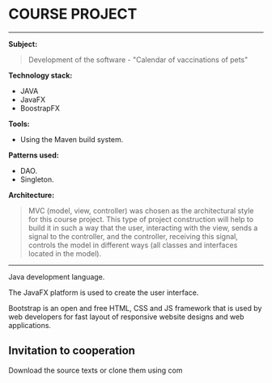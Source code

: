 # COURSE PROJECT

---
**Subject:**

> Development of the software - "Calendar of vaccinations of pets"



**Technology stack:**
* JAVA
* JavaFX
* BoostrapFX

**Tools:**
* Using the Maven build system.

**Patterns used:**
* DAO.
* Singleton.

**Architecture:**
> MVC (model, view, controller) was chosen as the architectural style for this course project. This type of project construction will help to build it in such a way that the user, interacting with the view, sends a signal to the controller, and the controller, receiving this signal, controls the model in different ways (all classes and interfaces located in the model).


---
Java development language.

The JavaFX platform is used to create the user interface.

Bootstrap is an open and free HTML, CSS and JS framework that is used by web developers for fast layout of responsive website designs and web applications.

## Invitation to cooperation
Download the source texts or clone them using com
